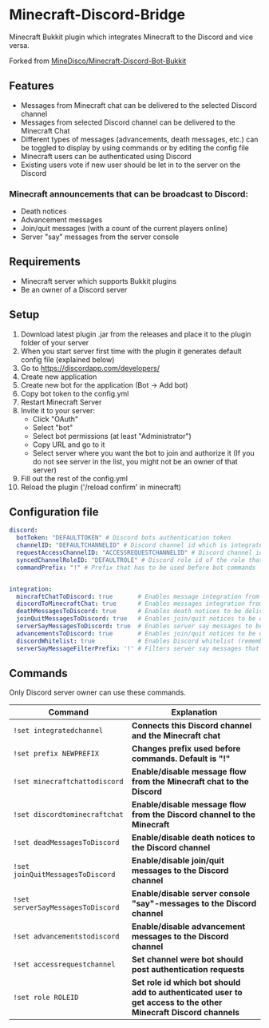 # Minecraft-Discord-Bridge

Minecraft Bukkit plugin which integrates Minecraft to the Discord and vice versa.

Forked from [MineDisco/Minecraft-Discord-Bot-Bukkit](https://github.com/MineDisco/Minecraft-Discord-Bot-Bukkit)

## Features 
* Messages from Minecraft chat can be delivered to the selected Discord channel
* Messages from selected Discord channel can be delivered to the Minecraft Chat
* Different types of messages (advancements, death messages, etc.) can be toggled to display by using commands or by editing the config file 
* Minecraft users can be authenticated using Discord
* Existing users vote if new user should be let in to the server on the Discord

### Minecraft announcements that can be broadcast to Discord:
* Death notices
* Advancement messages
* Join/quit messages (with a count of the current players online) 
* Server "say" messages from the server console

## Requirements
* Minecraft server which supports Bukkit plugins
* Be an owner of a Discord server

## Setup
1. Download latest plugin .jar from the releases and place it to the plugin folder of your server
2. When you start server first time with the plugin it generates default config file (explained below) 
3. Go to https://discordapp.com/developers/
4. Create new application
5. Create new bot for the application (Bot -> Add bot)
6. Copy bot token to the config.yml
7. Restart Minecraft Server
8. Invite it to your server: 
   - Click "OAuth" 
   - Select "bot" 
   - Select bot permissions (at least "Administrator") 
   - Copy URL and go to it 
   - Select server where you want the bot to join and authorize it (If you do not see server in the list, you might not be an owner of that server)
9. Fill out the rest of the config.yml
10. Reload the plugin ('/reload confirm' in minecraft)

## Configuration file
```yml
discord:
  botToken: "DEFAULTTOKEN" # Discord bots authentication token
  channelID: "DEFAULTCHANNELID" # Discord channel id which is integrated with the Minecraft channel
  requestAccessChannelID: "ACCESSREQUESTCHANNELID" # Discord channel id of the channel were already allowed users vote if new user should be let in to the server
  syncedChannelRoleID: "DEFAULTROLE" # Discord role id of the role that have access to integrated Discord and request voting channel 
  commandPrefix: "!" # Prefix that has to be used before bot commands


integration:
  mincraftChatToDiscord: true       # Enables message integration from Minecraft chat to Discord channel
  discordToMinecraftChat: true      # Enables messages integration from Discord channel to Minecraft chat 
  deathMessagesToDiscord: true      # Enables death notices to be delivered to Discord channel
  joinQuitMessagesToDiscord: true   # Enables join/quit notices to be delivered to Discord channel
  serverSayMessagesToDiscord: true  # Enables server say messages to be delivered to Discord channel
  advancementsToDiscord: true       # Enables join/quit notices to be delivered to Discord channel
  discordWhitelist: true            # Enables Discord whitelist (remember to disable original whitelist from the server settings)
  serverSayMessageFilterPrefix: '!' # Filters server say messages that begins with this prefix
```
## Commands
Only Discord server owner can use these commands.

| Command        | Explanation |
| ------------- |--------------|
| `!set integratedchannel` | **Connects this Discord channel and the Minecraft chat**|
| `!set prefix NEWPREFIX` | **Changes prefix used before commands. Default is "!"** |
| `!set minecraftchattodiscord`  | **Enable/disable message flow from the Minecraft chat to the Discord** |
| `!set discordtominecraftchat ` | **Enable/disable message flow from the Discord channel to the Minecraft** |
| `!set deadMessagesToDiscord` | **Enable/disable death notices to the Discord channel** |
| `!set joinQuitMessagesToDiscord ` | **Enable/disable join/quit messages to the Discord channel** |
| `!set serverSayMessagesToDiscord ` | **Enable/disable server console "say"-messages to the Discord channel** |
| `!set advancementstodiscord ` | **Enable/disable advancement messages to the Discord channel** |
| `!set accessrequestchannel ` | **Set channel were bot should post authentication requests** |
| `!set role ROLEID ` | **Set role id which bot should add to authenticated user to get access to the other Minecraft Discord channels** |









